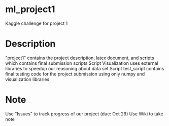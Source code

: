 # ml_project1
Kaggle challenge for project 1 

# Description 
"project1" contains the project description, latex document, and scripts which contains final submission scripts
Script Visualization uses external libraries to speedup our reasoning about data set 
Script test_script contains final testing code for the project submission using only numpy and visualization libraries 

# Note 
Use "Issues" to track progress of our project (due: Oct 29) 
Use Wiki to take note
